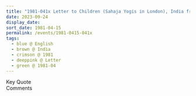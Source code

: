 ```yaml
---
title: "1981-041x Letter to Children (Sahaja Yogis in London), India from Nirmala Yoga, Issue 4 (July-August 1981), Front Back Cover"
date: 2023-09-24
display_date: 
sort_date: 1981-04-15
permalink: /events/1981-0415-041x
tags:
  - blue @ English
  - brown @ India
  - crimson @ 1981
  - deeppink @ Letter
  - green @ 1981-04
---
```


<wave-list>
  <list-title color="green" width="75">Key Quote</list-title>
  <list-item color="BlanchedAlmond"  width="200"></list-item>
  <list-item color="Lavender"></list-item>
  <list-item color="BlanchedAlmond"></list-item>
</wave-list>

<br>

<wave-list>
  <list-title color="green" width="75">Comments</list-title>
  <list-item color="BlanchedAlmond"  width="200"></list-item>
  <list-item color="Lavender"></list-item>
  <list-item color="BlanchedAlmond"></list-item>
</wave-list>